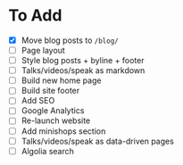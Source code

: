 # To Add

- [x] Move blog posts to `/blog/`
- [ ] Page layout
- [ ] Style blog posts + byline + footer
- [ ] Talks/videos/speak as markdown
- [ ] Build new home page
- [ ] Build site footer
- [ ] Add SEO
- [ ] Google Analytics
- [ ] Re-launch website
- [ ] Add minishops section
- [ ] Talks/videos/speak as data-driven pages
- [ ] Algolia search
